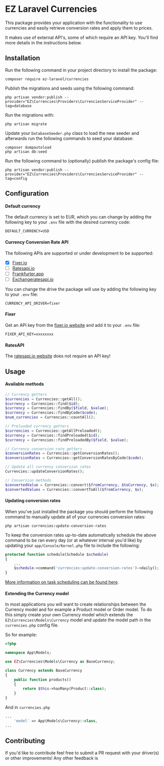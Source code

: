 # EZ Laravel Currencies

This package provides your application with the functionality to use currencies and easily retrieve conversion rates and apply them to prices.

It makes use of external API's, some of which require an API key. You'll find more details in the instructions below.

## Installation

Run the following command in your project directory to install the package:
```
composer require ez-laravel/currencies
```

Publish the migrations and seeds using the following command:
```
php artisan vendor:publish --provider="EZ\Currencies\Providers\CurrenciesServiceProvider" --tag=database
```

Run the migrations with:
```
php artisan migrate
```

Update your `DatabaseSeeder.php` class to load the new seeder and afterwards run the following commands to seed your database:
```
composer dumpautoload
php artisan db:seed
```

Run the following command to (optionally) publish the package's config file:
```
php artisan vendor:publish --provider="EZ\Currencies\Providers\CurrenciesServiceProvider" --tag=config
```

## Configuration

#### Default currency

The default currency is set to EUR, which you can change by adding the following key to your `.env` file with the desired currency code:
```
DEFAULT_CURRENCY=USD
```

#### Currency Conversion Rate API

The following APIs are supported or under development to be supported:

- [x] [Fixer.io](https://fixer.io)
- [ ] [Ratesapi.io](https://ratesapi.io/)
- [ ] [Frankfurter.app](https://www.frankfurter.app)
- [ ] [Exchangeratesapi.io](https://exchangeratesapi.io/)

You can change the drive the package will use by adding the following key to your `.env` file:
```
CURRENCY_API_DRIVER=fixer
```

#### Fixer

Get an API key from the [fixer.io website](https://fixer.io) and add it to your `.env` file:
```
FIXER_API_KEY=xxxxxxxx
```

#### RatesAPI

The [ratesapi.io website](https://ratesapi.io) does not require an API key!

## Usage

#### Available methods

```php
// Currency getters
$currencies = Currencies::getAll();
$currency = Currencies::find($id);
$currency = Currencies::findBy($field, $value);
$currency = Currencies::findByCode($code);
$num_currencies = Currencies::countAll();

// Preloaded currency getters
$currencies = Currencies::getAllPreloaded();
$currency = Currencies::findPreloaded($id);
$currency = Currencies::findPreloadedBy($field, $value);

// Currency conversion rate getters
$conversionRates = Currencies::getConversionRates();
$conversionRates = Currencies::getConversionRatesByCode($code);

// Update all currency conversion rates
Currencies::updateConversionRates();

// Conversion methods
$convertedValue = Currencies::convert($fromCurrency, $toCurrency, $x);
$convertedValues = Currencies::convertToAll($fromCurrency, $x);
```

#### Updating conversion rates

When you've just installed the package you should perform the following command to manually update all of your currencies conversion rates:
```
php artisan currencies:update-conversion-rates
```

To keep the conversion rates up-to-date automatically schedule the above command to be ran every day (or at whatever interval you'd like) by updating your `app/Console/Kernel.php` file to include the following:
```php
protected function schedule(Schedule $schedule)
{
    ...
    $schedule->command('currencies:update-conversion-rates')->daily();
}
```
[More information on task scheduling can be found here](https://laravel.com/docs/7.x/scheduling#scheduling-artisan-commands).

#### Extending the Currency model

In most applications you will want to create relationships between the Currency model and for example a Product model or Order model. To do this simply create your own Currency model which extends the `EZ\Currencies\Models\Currency` model and update the model path in the `currencies.php` config file.

So for example:
```php
<?php

namespace App\Models;

use EZ\Currencies\Models\Currency as BaseCurrency;

class Currency extends BaseCurrency
{
    public function products()
    {
        return $this->hasMany(Product::class);
    }
}
```
And in `currencies.php`
```php
...
    'model' => App\Models\Currency::class,
...
```

## Contributing

If you'd like to contribute feel free to submit a PR request with your driver(s) or other improvements!
Any other feedback is 